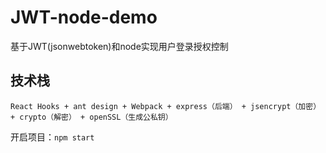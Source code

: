 # JWT-node-demo
基于JWT(jsonwebtoken)和node实现用户登录授权控制

## 技术栈

`React Hooks + ant design + Webpack + express（后端） + jsencrypt（加密） + crypto（解密） + openSSL（生成公私钥）`

开启项目：`npm start`
